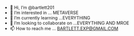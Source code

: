 - 👋 Hi, I’m @bartlett201
- 👀 I’m interested in ... METAVERSE
- 🌱 I’m currently learning ...EVERYTHING
- 💞️ I’m looking to collaborate on ...EVERYTHING AND MROE
- 📫 How to reach me ... BARTLETT.EXP@GMAIL.COM

<!---
bartlett201/bartlett201 is a ✨ special ✨ repository because its `README.md` (this file) appears on your GitHub profile.
You can click the Preview link to take a look at your changes.
--->
